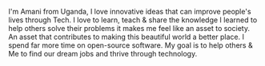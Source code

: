 I'm Amani from Uganda, I love innovative ideas that can improve people's lives through Tech. 
I love to learn, teach & share the knowledge I learned to help others solve their problems it makes me feel like an asset to society. An asset that contributes to making this beautiful world a better place. 
I spend far more time on open-source software. 
My goal is to help others & Me to find our dream jobs and thrive through technology.
